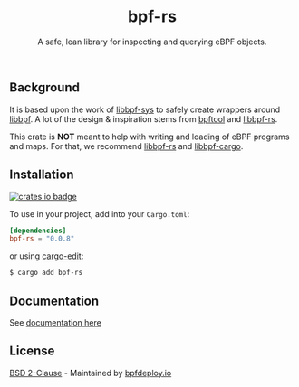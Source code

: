 <div align="center">
  <h1>bpf-rs</h1>
    <p>
      A safe, lean library for inspecting and querying eBPF objects.
    </p>
  <br>
</div>

## Background

It is based upon the work of [libbpf-sys](https://github.com/libbpf/libbpf-sys) to safely create wrappers around [libbpf](https://github.com/libbpf/libbpf). A lot of the design & inspiration stems from [bpftool](https://github.com/libbpf/bpftool) and [libbpf-rs](https://docs.rs/libbpf-rs).

This crate is **NOT** meant to help with writing and loading of eBPF programs and maps. For that, we recommend [libbpf-rs](https://docs.rs/libbpf-rs) and [libbpf-cargo](https://docs.rs/libbpf-cargo).

## Installation

[![crates.io badge](https://img.shields.io/crates/v/bpf-rs.svg)](https://crates.io/crates/bpf-rs)

To use in your project, add into your `Cargo.toml`:

```toml
[dependencies]
bpf-rs = "0.0.8"
```

or using [cargo-edit](https://github.com/killercup/cargo-edit):

```sh
$ cargo add bpf-rs
```

## Documentation

See [documentation here](https://docs.rs/bpf-rs/)

## License

[BSD 2-Clause](https://choosealicense.com/licenses/bsd-2-clause) - Maintained by [bpfdeploy.io](https://bpfdeploy.io)
